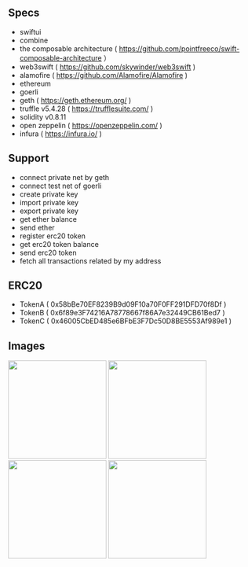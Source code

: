## Specs

- swiftui
- combine
- the composable architecture ( https://github.com/pointfreeco/swift-composable-architecture ）
- web3swift ( https://github.com/skywinder/web3swift )
- alamofire ( https://github.com/Alamofire/Alamofire )
- ethereum
- goerli
- geth ( https://geth.ethereum.org/ )
- truffle v5.4.28 ( https://trufflesuite.com/ )
- solidity v0.8.11
- open zeppelin ( https://openzeppelin.com/ )
- infura ( https://infura.io/ )

## Support

- connect private net by geth
- connect test net of goerli
- create private key
- import private key
- export private key
- get ether balance
- send ether
- register erc20 token
- get erc20 token balance
- send erc20 token
- fetch all transactions related by my address

## ERC20

- TokenA ( 0x58bBe70EF8239B9d09F10a70F0FF291DFD70f8Df )
- TokenB ( 0x6f89e3F74216A78778667f86A7e32449CB61Bed7 )
- TokenC ( 0x46005CbED485e6BFbE3F7Dc50D8BE5553Af989e1 )

## Images

<img width="200" alt="" src="https://user-images.githubusercontent.com/2268288/150321314-d642f950-3a14-45ef-8807-4790eb694ae2.png"> <img width="200" alt="" src="https://user-images.githubusercontent.com/2268288/176241223-b308ee21-8c72-47a2-bfd2-e96deb32c3c7.png"> <img width="200" alt="" src="https://user-images.githubusercontent.com/2268288/176241284-61390201-5632-4592-8000-4cf1d1d3d2ee.png"> <img width="200" alt="" src="https://user-images.githubusercontent.com/2268288/150360344-bf5b9ee0-4eeb-4fa2-8127-2db93a5a6260.png">
